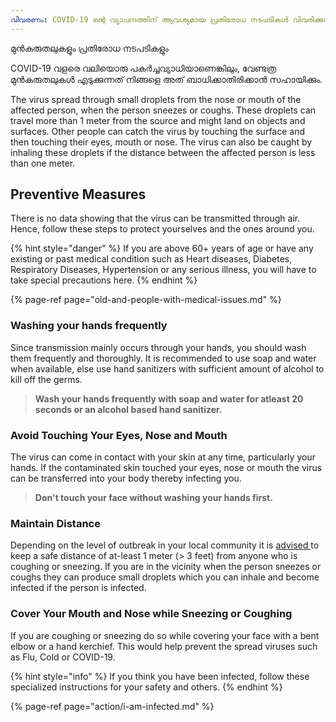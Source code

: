 ```yaml
---
വിവരണം: COVID-19 ന്റെ വ്യാപനത്തിന് ആവശ്യമായ പ്രതിരോധ നടപടികൾ വിവരിക്കുന്നു
---
```


മുൻകരുതലുകളും പ്രതിരോധ നടപടികളും

COVID-19 വളരെ വലിയൊരു പകർച്ചവ്യാധിയാണെങ്കിലും, വേണ്ടത്ര മുൻകരുതലുകൾ എടുക്കുന്നത് നിങ്ങളെ അത് ബാധിക്കാതിരിക്കാൻ സഹായിക്കും.

The virus spread through small droplets from the nose or mouth of the affected person, when the person sneezes or coughs. These droplets can travel more than 1 meter from the source and might land on objects and surfaces. Other people can catch the virus by touching the surface and then touching their eyes, mouth or nose. The virus can also be caught by inhaling these droplets if the distance between the affected person is less than one meter.

## Preventive Measures

There is no data showing that the virus can be transmitted through air. Hence, follow these steps to protect yourselves and the ones around you.

{% hint style="danger" %}
If you are above 60+ years of age or have any existing or past medical condition such as Heart diseases, Diabetes, Respiratory Diseases, Hypertension or any serious illness, you will have to take special precautions here.
{% endhint %}

{% page-ref page="old-and-people-with-medical-issues.md" %}

### Washing your hands frequently

Since transmission mainly occurs through your hands, you should wash them frequently and thoroughly. It is recommended to use soap and water when available, else use hand sanitizers with sufficient amount of alcohol to kill off the germs.

> **Wash your hands frequently with soap and water for atleast 20 seconds or an alcohol based hand sanitizer.**

### Avoid Touching Your Eyes, Nose and Mouth

The virus can come in contact with your skin at any time, particularly your hands. If the contaminated skin touched your eyes, nose or mouth the virus can be transferred into your body thereby infecting you.

> **Don't touch your face without washing your hands first.**

### **Maintain Distance**

Depending on the level of outbreak in your local community it is [advised ](https://www.who.int/emergencies/diseases/novel-coronavirus-2019/advice-for-public)to keep a safe distance of at-least 1 meter \(&gt; 3 feet\) from anyone who is coughing or sneezing. If you are in the vicinity when the person sneezes or coughs they can produce small droplets which you can inhale and become infected if the person is infected.

### Cover Your Mouth and Nose while Sneezing or Coughing

If you are coughing or sneezing do so while covering your face with a bent elbow or a hand kerchief. This would help prevent the spread viruses such as Flu, Cold or COVID-19.

{% hint style="info" %}
If you think you have been infected, follow these specialized instructions for your safety and others.
{% endhint %}

{% page-ref page="action/i-am-infected.md" %}

